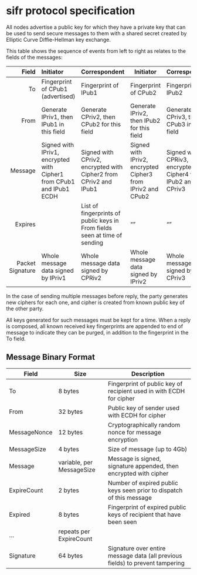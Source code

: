 # sifr protocol specification

All nodes advertise a public key for which they have a private key that can be used to send secure messages to them with a shared secret created by Elliptic Curve Diffie-Hellman key exchange.

This table shows the sequence of events from left to right as relates to the fields of the messages:

|            Field | Initiator                                                    | Correspondent                                                | Initiator                                                   | Correspondent                                                |
| ---------------: | :----------------------------------------------------------- | ------------------------------------------------------------ | ----------------------------------------------------------- | ------------------------------------------------------------ |
|               To | Fingerprint of CPub1 (advertised)                            | Fingerprint of IPub1                                         | Fingerprint of CPub2                                        | Fingerprint of IPub2                                         |
|             From | Generate IPriv1, then IPub1 in this field                    | Generate CPriv2, then CPub2 for this field                   | Generate IPriv2, then IPub2 for this field                  | Generate CPriv3, then CPub3 in this field                    |
|          Message | Signed with IPriv1, encrypted with Cipher1 from CPub1 and IPub1 ECDH | Signed with CPriv2, encrypted with Cipher2 from CPriv2 and IPub1 | Signed with IPriv2, encrypted Cipher3 from IPriv2 and CPub2 | Signed with CPRiv3, encrypted with Cipher4 from IPub2 and CPriv3 |
|          Expires |                                                              | List of fingerprints of public keys in From fields seen at time of sending | “”                                                          | “”                                                           |
| Packet Signature | Whole message data signed by IPriv1                          | Whole message data signed by CPRiv2                          | Whole message data signed by IPriv2                         | Whole message data signed by CPriv3                          |

In the case of sending multiple messages before reply, the party generates new ciphers for each one, and cipher is created from known public key of the other party.

All keys generated for such messages must be kept for a time. When a reply is composed, all known received key fingerprints are appended to end of message to indicate they can be purged, in addition to the fingerprint in the To field.

## Message Binary Format

| Field        | Size                      | Description                                                  |
| ------------ | ------------------------- | ------------------------------------------------------------ |
| To           | 8 bytes                   | Fingerprint of public key of recipient used in with ECDH for cipher |
| From         | 32 bytes                  | Public key of sender used with ECDH for cipher               |
| MessageNonce | 12 bytes                  | Cryptographically random nonce for message encryption        |
| MessageSize  | 4 bytes                   | Size of message (up to 4Gb)                                  |
| Message      | variable, per MessageSize | Message is signed, signature appended, then encrypted with cipher |
| ExpireCount  | 2 bytes                   | Number of expired public keys seen prior to dispatch of this message |
| Expired      | 8 bytes                   | Fingerprint of expired public keys of recipient that have been seen |
| …            | repeats per ExpireCount   |                                                              |
| Signature    | 64 bytes                  | Signature over entire message data (all previous fields) to prevent tampering |

